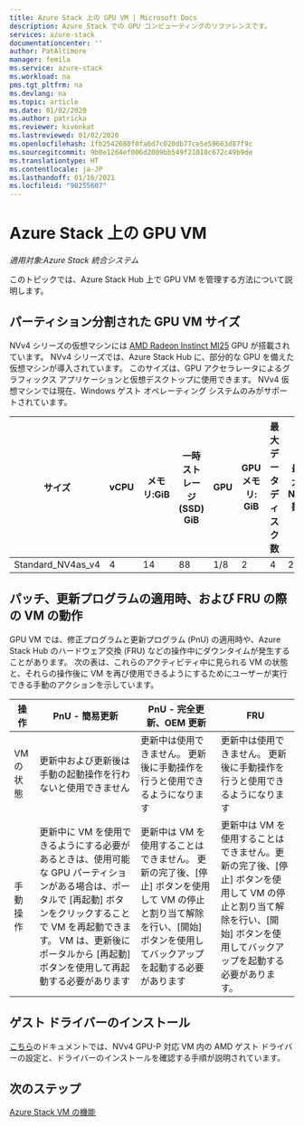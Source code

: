 ```yaml
---
title: Azure Stack 上の GPU VM | Microsoft Docs
description: Azure Stack での GPU コンピューティングのリファレンスです。
services: azure-stack
documentationcenter: ''
author: PatAltimore
manager: femila
ms.service: azure-stack
ms.workload: na
pms.tgt_pltfrm: na
ms.devlang: na
ms.topic: article
ms.date: 01/02/2020
ms.author: patricka
ms.reviewer: kivenkat
ms.lastreviewed: 01/02/2020
ms.openlocfilehash: 1fb2542680f0fa6d7c020db77ce5e59663d87f9c
ms.sourcegitcommit: 9b0e1264ef006d2009bb549f21010c672c49b9de
ms.translationtype: HT
ms.contentlocale: ja-JP
ms.lasthandoff: 01/16/2021
ms.locfileid: "98255607"
---
```

# <a name="gpu-vms-on-azure-stack"></a>Azure Stack 上の GPU VM 

*適用対象:Azure Stack 統合システム* 

このトピックでは、Azure Stack Hub 上で GPU VM を管理する方法について説明します。


## <a name="partitioned-gpu-vm-size"></a>パーティション分割された GPU VM サイズ 

NVv4 シリーズの仮想マシンには [AMD Radeon Instinct MI25](https://www.amd.com/en/products/professional-graphics/instinct-mi25) GPU が搭載されています。 NVv4 シリーズでは、Azure Stack Hub に、部分的な GPU を備えた仮想マシンが導入されています。 このサイズは、GPU アクセラレータによるグラフィックス アプリケーションと仮想デスクトップに使用できます。 NVv4 仮想マシンでは現在、Windows ゲスト オペレーティング システムのみがサポートされています。 

| サイズ | vCPU | メモリ:GiB | 一時ストレージ (SSD) GiB | GPU | GPU メモリ: GiB | 最大データ ディスク数 | 最大 NIC 数 | 
| --- | --- | --- | --- | --- | --- | --- | --- |   
| Standard_NV4as_v4 |4 |14 |88 | 1/8 | 2 | 4 | 2 | 

## <a name="patch-and-update-fru-behavior-of-vms"></a>パッチ、更新プログラムの適用時、および FRU の際の VM の動作 

GPU VM では、修正プログラムと更新プログラム (PnU) の適用時や、Azure Stack Hub のハードウェア交換 (FRU) などの操作中にダウンタイムが発生することがあります。 次の表は、これらのアクティビティ中に見られる VM の状態と、それらの操作後に VM を再び使用できるようにするためにユーザーが実行できる手動のアクションを示しています。 

| 操作 | PnU - 簡易更新 | PnU - 完全更新、OEM 更新 | FRU | 
| --- | --- | --- | --- | 
| VM の状態  | 更新中および更新後は手動の起動操作を行わないと使用できません | 更新中は使用できません。 更新後に手動操作を行うと使用できるようになります | 更新中は使用できません。 更新後に手動操作を行うと使用できるようになります| 
| 手動操作 | 更新中に VM を使用できるようにする必要があるときは、使用可能な GPU パーティションがある場合は、ポータルで [再起動] ボタンをクリックすることで VM を再起動できます。 VM は、更新後にポータルから [再起動] ボタンを使用して再起動する必要があります | 更新中は VM を使用することはできません。 更新の完了後、[停止] ボタンを使用して VM の停止と割り当て解除を行い、[開始] ボタンを使用してバックアップを起動する必要があります | 更新中は VM を使用することはできません。更新の完了後、[停止] ボタンを使用して VM の停止と割り当て解除を行い、[開始] ボタンを使用してバックアップを起動する必要があります。| 

## <a name="guest-driver-installation"></a>ゲスト ドライバーのインストール 

[こちら](/azure/virtual-machines/windows/n-series-amd-driver-setup)のドキュメントでは、NVv4 GPU-P 対応 VM 内の AMD ゲスト ドライバーの設定と、ドライバーのインストールを確認する手順が説明されています。 

## <a name="next-steps"></a>次のステップ 

[Azure Stack VM の機能](azure-stack-vm-considerations.md)